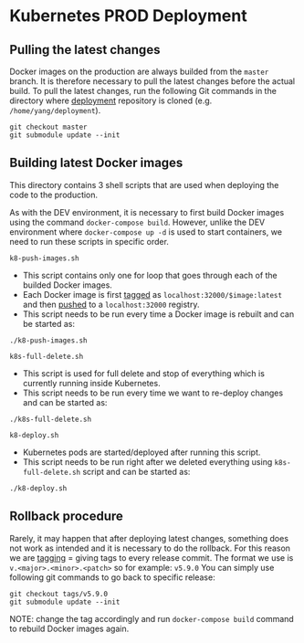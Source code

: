 # Kubernetes PROD Deployment

## Pulling the latest changes

Docker images on the production are always builded from the `master` branch.
It is therefore necessary to pull the latest changes before the actual build.
To pull the latest changes, run the following Git commands
in the directory where [deployment](https://github.com/YangCatalog/deployment) repository is cloned (e.g. `/home/yang/deployment`).
```
git checkout master
git submodule update --init
```

## Building latest Docker images

This directory contains 3 shell scripts that are used when deploying the code to the production.

As with the DEV environment, it is necessary to first build Docker images using the command `docker-compose build`.
However, unlike the DEV environment where `docker-compose up -d` is used to start containers,
we need to run these scripts in specific order.

`k8-push-images.sh`

- This script contains only one for loop that goes through each of the builded Docker images.
- Each Docker image is first [tagged](https://docs.docker.com/engine/reference/commandline/tag/) as `localhost:32000/$image:latest`
and then [pushed](https://docs.docker.com/engine/reference/commandline/push/) to a `localhost:32000` registry.
- This script needs to be run every time a Docker image is rebuilt and can be started as:
```
./k8-push-images.sh
```

`k8s-full-delete.sh`

- This script is used for full delete and stop of everything which is currently running inside Kubernetes.
- This script needs to be run every time we want to re-deploy changes and can be started as:
```
./k8s-full-delete.sh
```

`k8-deploy.sh`

- Kubernetes pods are started/deployed after running this script.
- This script needs to be run right after we deleted everything using `k8s-full-delete.sh` script and can be started as:
```
./k8-deploy.sh
```

## Rollback procedure

Rarely, it may happen that after deploying latest changes, something does not work as intended and it is necessary to do the rollback.
For this reason we are [tagging](https://git-scm.com/book/en/v2/Git-Basics-Tagging) = giving tags to every release commit.
The format we use is `v.<major>.<minor>.<patch>` so for example: `v5.9.0`
You can simply use following git commands to go back to specific release:
```
git checkout tags/v5.9.0
git submodule update --init
```
NOTE: change the tag accordingly and run `docker-compose build` command to rebuild Docker images again.
